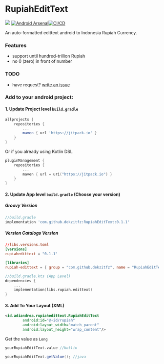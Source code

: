 # RupiahEditText

[![](https://jitpack.io/v/dekzitfz/RupiahEditText.svg)](https://jitpack.io/#dekzitfz/RupiahEditText) [![Android Arsenal](https://img.shields.io/badge/Android%20Arsenal-RupiahEditText-brightgreen.svg?style=flat)](https://android-arsenal.com/details/1/8038)[![CI/CD](https://github.com/dekzitfz/RupiahEditText/actions/workflows/master.yml/badge.svg?branch=master)](https://github.com/dekzitfz/RupiahEditText/actions/workflows/master.yml)

An auto-formatted edittext android to Indonesia Rupiah Currency.

### Features

- support until hundred-trillion Rupiah
- no 0 (zero) in front of number

### TODO
- have request? [write an issue](https://github.com/dekzitfz/RupiahEditText/issues/new)

### Add to your android project:

#### 1. Update Project level `build.gradle`
```groovy
allprojects {
    repositories {
        ...
        maven { url 'https://jitpack.io' }
    }
}
```

Or if you already using Kotlin DSL
```kotlin
pluginManagement {
    repositories {
        ...
        maven { url = uri("https://jitpack.io") }
    }
}
```

#### 2. Update App level `build.gradle` (Choose your version)

##### Groovy Version
```groovy
//build.gradle
implementation 'com.github.dekzitfz:RupiahEditText:0.1.1'
```

##### Version Catalogs Version
```toml
//libs.versions.toml
[versions]
rupiahedittext = "0.1.1"

[libraries]
rupiah-edittext = { group = "com.github.dekzitfz", name = "RupiahEditText", version.ref = "rupiahedittext" }
```

```kotlin
//build.gradle.kts (App Level)
dependencies {
    ...
    implementation(libs.rupiah.edittext)
}
```

#### 3. Add To Your Layout (XML)
```xml
<id.adiandrea.rupiahedittext.RupiahEditText
        android:id="@+id/rupiah"
        android:layout_width="match_parent"
        android:layout_height="wrap_content"/>
```

Get the value as `Long`
```kotlin
yourRupiahEditText.value //kotlin
```

```java
yourRupiahEditText.getValue(); //java
```